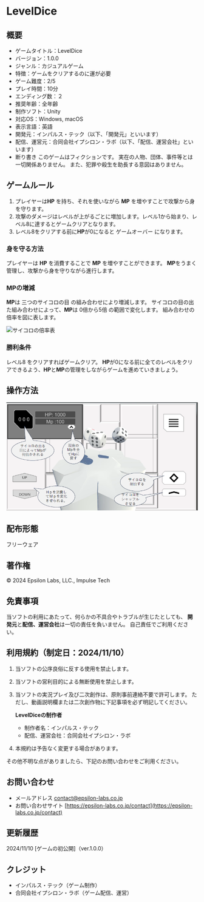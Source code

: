 ﻿# LevelDice

## 概要
- ゲームタイトル：LevelDice
- バージョン：1.0.0
- ジャンル：カジュアルゲーム
- 特徴：ゲームをクリアするのに運が必要
- ゲーム難度：2/5
- プレイ時間：10分
- エンディング数：２
- 推奨年齢：全年齢
- 制作ソフト：Unity
- 対応OS：Windows, macOS
- 表示言語：英語
- 開発元：インパルス・テック（以下、「開発元」といいます）
- 配信、運営元：合同会社イプシロン・ラボ（以下、「配信、運営会社」といいます）
- 断り書き
このゲームはフィクションです。
実在の人物、団体、事件等とは一切関係ありません。
また、犯罪や殺生を助長する意図はありません。

## ゲームルール
1. プレイヤーは**HP** を持ち、それを使いながら **MP** を増やすことで攻撃から身を守ります。 
2. 攻撃のダメージはレベルが上がるごとに増加します。レベル1から始まり、レベル8に達するとゲームクリアとなります。 
3. レベル8をクリアする前に**HP**が0になると ゲームオーバー になります。 

### 身を守る方法 
プレイヤーは **HP** を消費することで **MP** を増やすことができます。 
**MP**をうまく管理し、攻撃から身を守りながら進行します。

### MPの増減 
**MP**は 三つのサイコロの目 の組み合わせにより増減します。 
サイコロの目の出た組み合わせによって、**MP**は 0倍から5倍 の範囲で変化します。 
組み合わせの倍率を図に表します。
 
![サイコロの倍率表](img/倍率表.png)

### 勝利条件 
レベル8 をクリアすればゲームクリア。 
 **HP**が0になる前に全てのレベルをクリアできるよう、**HP**と**MP**の管理をしながらゲームを進めていきましょう。
 
## 操作方法
 
![操作方法](img/操作方法.png)

## 配布形態
フリーウェア

## 著作権
© 2024 Epsilon Labs, LLC., Impulse Tech
 
## 免責事項
当ソフトの利用にあたって、何らかの不具合やトラブルが生じたとしても、
**開発元**と**配信、運営会社**は一切の責任を負いません。
自己責任でご利用ください。

## 利用規約（制定日：2024/11/10）
1. 当ソフトの公序良俗に反する使用を禁止します。
2. 当ソフトの営利目的による無断使用を禁止します。
3. 当ソフトの実況プレイ及び二次創作は、原則事前連絡不要で許可します。
ただし、動画説明欄または二次創作物に下記事項を必ず明記してください。

	**LevelDiceの制作者**
	- 制作者名：インパルス・テック
	- 配信、運営会社：合同会社イプシロン・ラボ
4. 本規約は予告なく変更する場合があります。

その他不明な点がありましたら、下記のお問い合わせをご利用ください。
## お問い合わせ
- メールアドレス
[contact@epsilon-labs.co.jp](mailto:contact@epsilon-labs.co.jp)
- お問い合わせサイト
[https://epsilon-labs.co.jp/contact](https://epsilon-labs.co.jp/contact)

## 更新履歴
2024/11/10 [ゲームの初公開]（ver.1.0.0）

## クレジット
- インパルス・テック（ゲーム制作）
- 合同会社イプシロン・ラボ（ゲーム配信、運営）


